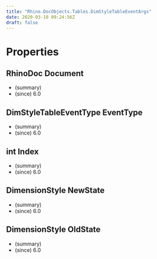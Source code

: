 ```yaml
---
title: "Rhino.DocObjects.Tables.DimStyleTableEventArgs"
date: 2020-03-10 09:24:56Z
draft: false
---
```


# Properties
## RhinoDoc Document
- (summary) 
- (since) 6.0
## DimStyleTableEventType EventType
- (summary) 
- (since) 6.0
## int Index
- (summary) 
- (since) 6.0
## DimensionStyle NewState
- (summary) 
- (since) 6.0
## DimensionStyle OldState
- (summary) 
- (since) 6.0
